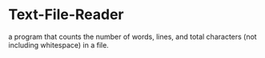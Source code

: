 # Text-File-Reader
a program that counts the number of words, lines, and total characters (not including whitespace) in a file. 
